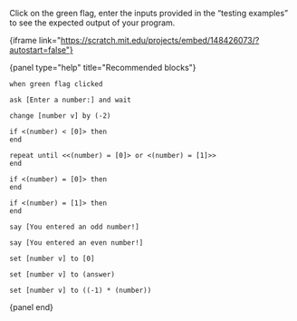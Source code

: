 Click on the green flag, enter the inputs provided in the “testing examples” to see the expected output of your program.

{iframe link="https://scratch.mit.edu/projects/embed/148426073/?autostart=false"}

{panel type="help" title="Recommended blocks"}

<pre><code class="scratch:split:random">when green flag clicked

ask [Enter a number:] and wait

change [number v] by (-2)
</code></pre>

<pre><code class="scratch:split:random">if &lt;(number) &lt; [0]&gt; then
end

repeat until &lt;&lt;(number) = [0]&gt; or &lt;(number) = [1]&gt;&gt;
end

if &lt;(number) = [0]&gt; then
end

if &lt;(number) = [1]&gt; then
end
</code></pre>

<pre><code class="scratch:split:random">say [You entered an odd number!]

say [You entered an even number!]
</code></pre>

<pre><code class="scratch:split:random">set [number v] to [0]

set [number v] to (answer)

set [number v] to ((-1) * (number))
</code></pre>

{panel end}